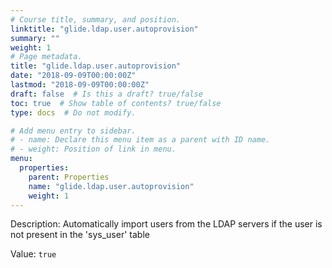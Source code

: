 ```yaml
---
# Course title, summary, and position.
linktitle: "glide.ldap.user.autoprovision"
summary: ""
weight: 1
# Page metadata.
title: "glide.ldap.user.autoprovision"
date: "2018-09-09T00:00:00Z"
lastmod: "2018-09-09T00:00:00Z"
draft: false  # Is this a draft? true/false
toc: true  # Show table of contents? true/false
type: docs  # Do not modify.

# Add menu entry to sidebar.
# - name: Declare this menu item as a parent with ID name.
# - weight: Position of link in menu.
menu:
  properties:
    parent: Properties
    name: "glide.ldap.user.autoprovision"
    weight: 1
---
```


Description: Automatically import users from the LDAP servers if the user is not present in the 'sys_user' table


Value: `true`